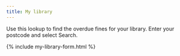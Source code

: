 ```yaml
---
title: My library
---
```


Use this lookup to find the overdue fines for your library. Enter your postcode and select Search.

{% include my-library-form.html %}
